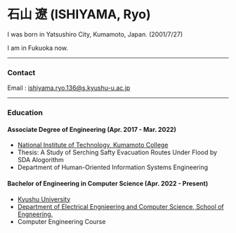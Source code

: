 # 石山 遼  (ISHIYAMA, Ryo)
I was born in Yatsushiro City, Kumamoto, Japan. (2001/7/27)

I am  in Fukuoka now. 

---

### Contact
Email : ishiyama.ryo.136@s.kyushu-u.ac.jp 

---
### Education
#### Associate Degree of Engineering (Apr. 2017 - Mar. 2022)
 * [National Institute of Technology, Kumamoto College](https://kumamoto-nct.ac.jp/)
 * Thesis: A Study of Serching Safty Evacuation Routes Under Flood by SDA Alogorithm 
 * Department of Human-Oriented Information Systems Engineering

#### Bachelor of Engineering in Computer Science (Apr. 2022 - Present)
 * [Kyushu University](https://www.kyushu-u.ac.jp/ja/)
 * [Department of Electrical Engnieering and Computer Science, School of Engneering.](https://www.eecs.kyushu-u.ac.jp/)
 * Computer Engineering Course





